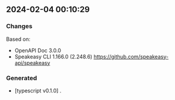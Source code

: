 

## 2024-02-04 00:10:29
### Changes
Based on:
- OpenAPI Doc 3.0.0 
- Speakeasy CLI 1.166.0 (2.248.6) https://github.com/speakeasy-api/speakeasy
### Generated
- [typescript v0.1.0] .